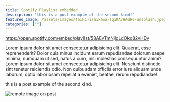 ```yaml
---
title: Spotify Playlist embedded
description: "this is a post example of the second kind!"
featured_image: /assets/images/taiki-ishikawa-lq1KA7HAdH0-unsplash.jpeg
categories: [""]
---
```


https://open.spotify.com/embed/playlist/58AEvTmNjldLdOko82vHDv

Lorem ipsum dolor sit amet consectetur adipisicing elit. Quaerat, esse reprehenderit? Dolor quia minus incidunt earum repudiandae dolorum saepe minima, numquam ut sed, natus a cum, nisi molestias consequuntur animi? Lorem ipsum dolor sit amet consectetur adipisicing elit. Nesciunt distinctio sint tenetur reiciendis odio. Non quibusdam officiis error iure aliquam unde laborum, optio laboriosam repellat a eveniet, beatae, rerum repudiandae!

this is a post example of the second kind.

![remote image on post](https://source.unsplash.com/PdeP2ZxooVo)
